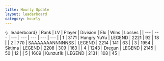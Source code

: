 ```yaml
---
title: Hourly Update
layout: leaderboard
category: hourly
---
```


{: .leaderboard}
| Rank | LV | Player | Division | Elo | Wins | Losses |
| --- | --- | --- | --- | --- | --- | --- |
| <span data-change="0">1</span> | 3171 | <span title="ID: 164871">Hungry YuYu</span> | LEGEND | <span data-change="0">2221</span> | <span data-change="0">92</span> | <span data-change="0">18</span> |
| <span data-change="0">2</span> | 770 | <span title="ID: 174294">SAAAAAAANNNNNSS</span> | LEGEND | <span data-change="0">2214</span> | <span data-change="0">141</span> | <span data-change="0">63</span> |
| <span data-change="0">3</span> | 1954 | <span title="ID: 353063">Sktima</span> | LEGEND | <span data-change="2">2208</span> | <span data-change="5">309</span> | <span data-change="1">163</span> |
| <span data-change="0">4</span> | 1243 | <span title="ID: 337810">Dregun</span> | LEGEND | <span data-change="11">2145</span> | <span data-change="1">50</span> | <span data-change="0">12</span> |
| <span data-change="0">5</span> | 1609 | <span title="ID: 392407">Kunzut1k</span> | LEGEND | <span data-change="0">2131</span> | <span data-change="0">108</span> | <span data-change="0">45</span> |
